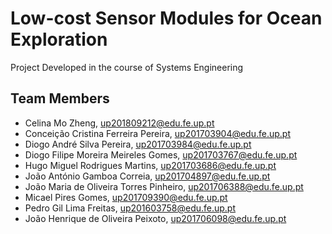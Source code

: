 # Low-cost Sensor Modules for Ocean Exploration
Project Developed in the course of Systems Engineering

## Team Members
- Celina Mo Zheng, up201809212@edu.fe.up.pt
- Conceição Cristina Ferreira Pereira, up201703904@edu.fe.up.pt 
- Diogo André Silva Pereira, up201703984@edu.fe.up.pt
- Diogo Filipe Moreira Meireles Gomes, up201703767@edu.fe.up.pt
- Hugo Miguel Rodrigues Martins, up201703686@edu.fe.up.pt
- João António Gamboa Correia, up201704897@edu.fe.up.pt
- João Maria de Oliveira Torres Pinheiro, up201706388@edu.fe.up.pt
- Micael Pires Gomes, up201709390@edu.fe.up.pt
- Pedro Gil Lima Freitas, up201603758@edu.fe.up.pt
- João Henrique de Oliveira Peixoto, up201706098@edu.fe.up.pt
